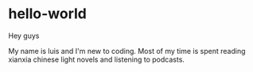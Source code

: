 # hello-world

Hey guys

My name is luis and I'm new to coding. 
Most of my time is spent reading xianxia chinese light novels and listening to podcasts.
